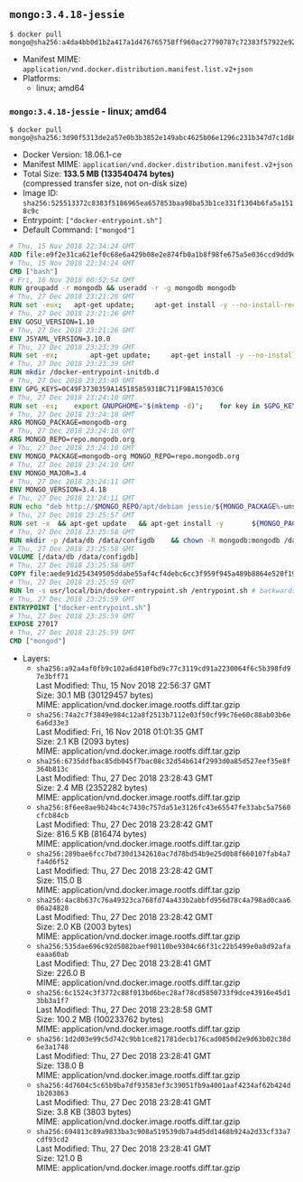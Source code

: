 ## `mongo:3.4.18-jessie`

```console
$ docker pull mongo@sha256:a4da4bb0d1b2a417a1d476765758ff960ac27790787c72383f57922e925471aa
```

-	Manifest MIME: `application/vnd.docker.distribution.manifest.list.v2+json`
-	Platforms:
	-	linux; amd64

### `mongo:3.4.18-jessie` - linux; amd64

```console
$ docker pull mongo@sha256:3d90f5313de2a57e0b3b3852e149abc4625b06e1296c231b347d7c1d862d389a
```

-	Docker Version: 18.06.1-ce
-	Manifest MIME: `application/vnd.docker.distribution.manifest.v2+json`
-	Total Size: **133.5 MB (133540474 bytes)**  
	(compressed transfer size, not on-disk size)
-	Image ID: `sha256:525513372c8383f5186965ea657853baa98ba53b1ce331f1304b6fa5a1518c9c`
-	Entrypoint: `["docker-entrypoint.sh"]`
-	Default Command: `["mongod"]`

```dockerfile
# Thu, 15 Nov 2018 22:34:24 GMT
ADD file:e9f2e31ca621ef0c68e6a429b08e2e874fb0a1b8f98fe675a5e036ccd9dd9e40 in / 
# Thu, 15 Nov 2018 22:34:24 GMT
CMD ["bash"]
# Fri, 16 Nov 2018 00:52:54 GMT
RUN groupadd -r mongodb && useradd -r -g mongodb mongodb
# Thu, 27 Dec 2018 23:21:26 GMT
RUN set -eux; 	apt-get update; 	apt-get install -y --no-install-recommends 		ca-certificates 		jq 		numactl 	; 	if ! command -v ps > /dev/null; then 		apt-get install -y --no-install-recommends procps; 	fi; 	rm -rf /var/lib/apt/lists/*
# Thu, 27 Dec 2018 23:21:26 GMT
ENV GOSU_VERSION=1.10
# Thu, 27 Dec 2018 23:21:26 GMT
ENV JSYAML_VERSION=3.10.0
# Thu, 27 Dec 2018 23:23:39 GMT
RUN set -ex; 		apt-get update; 	apt-get install -y --no-install-recommends 		wget 	; 	if ! command -v gpg > /dev/null; then 		apt-get install -y --no-install-recommends gnupg dirmngr; 	fi; 	rm -rf /var/lib/apt/lists/*; 		dpkgArch="$(dpkg --print-architecture | awk -F- '{ print $NF }')"; 	wget -O /usr/local/bin/gosu "https://github.com/tianon/gosu/releases/download/$GOSU_VERSION/gosu-$dpkgArch"; 	wget -O /usr/local/bin/gosu.asc "https://github.com/tianon/gosu/releases/download/$GOSU_VERSION/gosu-$dpkgArch.asc"; 	export GNUPGHOME="$(mktemp -d)"; 	gpg --batch --keyserver ha.pool.sks-keyservers.net --recv-keys B42F6819007F00F88E364FD4036A9C25BF357DD4; 	gpg --batch --verify /usr/local/bin/gosu.asc /usr/local/bin/gosu; 	command -v gpgconf && gpgconf --kill all || :; 	rm -r "$GNUPGHOME" /usr/local/bin/gosu.asc; 	chmod +x /usr/local/bin/gosu; 	gosu nobody true; 		wget -O /js-yaml.js "https://github.com/nodeca/js-yaml/raw/${JSYAML_VERSION}/dist/js-yaml.js"; 		apt-get purge -y --auto-remove wget
# Thu, 27 Dec 2018 23:23:39 GMT
RUN mkdir /docker-entrypoint-initdb.d
# Thu, 27 Dec 2018 23:23:40 GMT
ENV GPG_KEYS=0C49F3730359A14518585931BC711F9BA15703C6
# Thu, 27 Dec 2018 23:24:10 GMT
RUN set -ex; 	export GNUPGHOME="$(mktemp -d)"; 	for key in $GPG_KEYS; do 		gpg --batch --keyserver ha.pool.sks-keyservers.net --recv-keys "$key"; 	done; 	gpg --batch --export $GPG_KEYS > /etc/apt/trusted.gpg.d/mongodb.gpg; 	command -v gpgconf && gpgconf --kill all || :; 	rm -r "$GNUPGHOME"; 	apt-key list
# Thu, 27 Dec 2018 23:24:10 GMT
ARG MONGO_PACKAGE=mongodb-org
# Thu, 27 Dec 2018 23:24:10 GMT
ARG MONGO_REPO=repo.mongodb.org
# Thu, 27 Dec 2018 23:24:10 GMT
ENV MONGO_PACKAGE=mongodb-org MONGO_REPO=repo.mongodb.org
# Thu, 27 Dec 2018 23:24:10 GMT
ENV MONGO_MAJOR=3.4
# Thu, 27 Dec 2018 23:24:11 GMT
ENV MONGO_VERSION=3.4.18
# Thu, 27 Dec 2018 23:24:11 GMT
RUN echo "deb http://$MONGO_REPO/apt/debian jessie/${MONGO_PACKAGE%-unstable}/$MONGO_MAJOR main" | tee "/etc/apt/sources.list.d/${MONGO_PACKAGE%-unstable}.list"
# Thu, 27 Dec 2018 23:25:57 GMT
RUN set -x 	&& apt-get update 	&& apt-get install -y 		${MONGO_PACKAGE}=$MONGO_VERSION 		${MONGO_PACKAGE}-server=$MONGO_VERSION 		${MONGO_PACKAGE}-shell=$MONGO_VERSION 		${MONGO_PACKAGE}-mongos=$MONGO_VERSION 		${MONGO_PACKAGE}-tools=$MONGO_VERSION 	&& rm -rf /var/lib/apt/lists/* 	&& rm -rf /var/lib/mongodb 	&& mv /etc/mongod.conf /etc/mongod.conf.orig
# Thu, 27 Dec 2018 23:25:58 GMT
RUN mkdir -p /data/db /data/configdb 	&& chown -R mongodb:mongodb /data/db /data/configdb
# Thu, 27 Dec 2018 23:25:58 GMT
VOLUME [/data/db /data/configdb]
# Thu, 27 Dec 2018 23:25:58 GMT
COPY file:aede91d254349505ddabe55af4cf4debc6cc3f959f945a489b8864e520f193e8 in /usr/local/bin/ 
# Thu, 27 Dec 2018 23:25:59 GMT
RUN ln -s usr/local/bin/docker-entrypoint.sh /entrypoint.sh # backwards compat (3.4)
# Thu, 27 Dec 2018 23:25:59 GMT
ENTRYPOINT ["docker-entrypoint.sh"]
# Thu, 27 Dec 2018 23:25:59 GMT
EXPOSE 27017
# Thu, 27 Dec 2018 23:25:59 GMT
CMD ["mongod"]
```

-	Layers:
	-	`sha256:a92a4af0fb9c102a6d410fbd9c77c3119cd91a2230064f6c5b398fd97e3bff71`  
		Last Modified: Thu, 15 Nov 2018 22:56:37 GMT  
		Size: 30.1 MB (30129457 bytes)  
		MIME: application/vnd.docker.image.rootfs.diff.tar.gzip
	-	`sha256:74a2c7f3849e984c12a8f2513b7112e03f50cf99c76e60c88ab03b6e6a6d33e3`  
		Last Modified: Fri, 16 Nov 2018 01:01:35 GMT  
		Size: 2.1 KB (2093 bytes)  
		MIME: application/vnd.docker.image.rootfs.diff.tar.gzip
	-	`sha256:6735ddfbac85db045f7bac08c32d54b614f2993d0a85d527eef35e8f364b813c`  
		Last Modified: Thu, 27 Dec 2018 23:28:43 GMT  
		Size: 2.4 MB (2352282 bytes)  
		MIME: application/vnd.docker.image.rootfs.diff.tar.gzip
	-	`sha256:8f6ee8ae9b24bc4c7430c757da51e3126fc43e65547fe33abc5a7560cfcb84cb`  
		Last Modified: Thu, 27 Dec 2018 23:28:42 GMT  
		Size: 816.5 KB (816474 bytes)  
		MIME: application/vnd.docker.image.rootfs.diff.tar.gzip
	-	`sha256:289bae6fcc7bd730d1342610ac7d78bd54b9e25d0b8f660107fab4a7fa4d6f52`  
		Last Modified: Thu, 27 Dec 2018 23:28:42 GMT  
		Size: 115.0 B  
		MIME: application/vnd.docker.image.rootfs.diff.tar.gzip
	-	`sha256:4ac8b637c76a49323ca768fd74a433b2abbfd956d78c4a798ad0caa606a24828`  
		Last Modified: Thu, 27 Dec 2018 23:28:42 GMT  
		Size: 2.0 KB (2003 bytes)  
		MIME: application/vnd.docker.image.rootfs.diff.tar.gzip
	-	`sha256:535dae696c92d5082baef90110be9304c66f31c22b5499e0a8d92afaeaaa60ab`  
		Last Modified: Thu, 27 Dec 2018 23:28:41 GMT  
		Size: 226.0 B  
		MIME: application/vnd.docker.image.rootfs.diff.tar.gzip
	-	`sha256:6c1524c3f3772c88f013bd6bec28af78cd5850733f9dce43916e45d13bb3a1f7`  
		Last Modified: Thu, 27 Dec 2018 23:28:58 GMT  
		Size: 100.2 MB (100233762 bytes)  
		MIME: application/vnd.docker.image.rootfs.diff.tar.gzip
	-	`sha256:1d2d03e99c5d742c9bb1ce821781decb176cad0850d2e9d63b02c38d6e3a1748`  
		Last Modified: Thu, 27 Dec 2018 23:28:41 GMT  
		Size: 138.0 B  
		MIME: application/vnd.docker.image.rootfs.diff.tar.gzip
	-	`sha256:4d7604c5c65b9ba7df93583ef3c39051fb9a4001aaf4234af62b424d1b203863`  
		Last Modified: Thu, 27 Dec 2018 23:28:41 GMT  
		Size: 3.8 KB (3803 bytes)  
		MIME: application/vnd.docker.image.rootfs.diff.tar.gzip
	-	`sha256:694813c89a9833ba3c908a519539db7a4d5dd1468b924a2d33cf33a7cdf93cd2`  
		Last Modified: Thu, 27 Dec 2018 23:28:41 GMT  
		Size: 121.0 B  
		MIME: application/vnd.docker.image.rootfs.diff.tar.gzip
